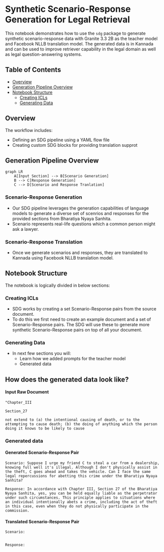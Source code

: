 # Synthetic Scenario-Response Generation for Legal Retrieval

This notebook demonstrates how to use the `sdg` package to generate synthetic scenario-response data with Granite 3.3 2B as the teacher model and Facebook NLLB translation model. The generated data is in Kannada and can be used to improve retriever capability in the legal domain as well as legal question-answering systems.

## Table of Contents
- [Overview](#overview)
- [Generation Pipeline Overview](#reasoning-pipeline-overview)
- [Notebook Structure](#notebook-structure)
  - [Creating ICLs](#creating-icls)
  - [Generating Data](#generating-data)

## Overview

The workflow includes:

- Defining an SDG pipeline using a YAML flow file
- Creating custom SDG blocks for providing translation supprot

## Generation Pipeline Overview

```mermaid
graph LR
    A[Input Section] --> B[Scenario Generation]
    B --> C[Response Generation]
    C --> D[Scenario and Response Tranlation]
```

### Scenario-Response Generation

* Our SDG pipeline leverages the generation capabilities of language models to generate a diverse set of scenrios and responses for the provided sections from Bharatiya Nyaya Sanhita.
* Scenario represents real-life questions which a common person might ask a lawyer.

### Scenario-Response Translation

* Once we generate scenarios and responses, they are translated to Kannada using Facebook NLLB translation model.

## Notebook Structure
The notebook is logically divided in below sections:
### Creating ICLs
- SDG works by creating a set Scenario-Response pairs from the source document.
- To do this we first need to create an example document and a set of Scenario-Response pairs. The SDG will use these to generate more synthetic Scenario-Response pairs on top of all your document.

### Generating Data
- In next few sections you will:
    - Learn how we added prompts for the teacher model
    - Generated data

## How does the generated data look like?

#### Input Raw Document
```text
"Chapter_III

Section_27

not extend to (a) the intentional causing of death, or to the attempting to cause death; (b) the doing of anything which the person doing it knows to be likely to cause
```


### Generated data

#### Generated Scenario-Response Pair
```text
Scenario: Suppose I urge my friend C to steal a car from a dealership, knowing full well it's illegal. Although I don't physically assist in the theft, C goes ahead and takes the vehicle. Can I face the same legal repercussions for abetting this crime under the Bharatiya Nyaya Sanhita?

Response: In accordance with Chapter III, Section 27 of the Bharatiya Nyaya Sanhita, yes, you can be held equally liable as the perpetrator under such circumstances. This principle applies to situations where an individual intentionally abets a crime, including the act of theft in this case, even when they do not physically participate in the commission.
```

#### Translated Scenario-Response Pair
```text
Scenario:


Response:
```


